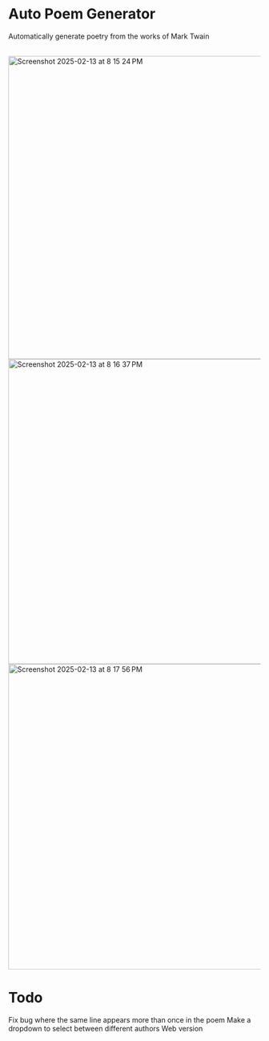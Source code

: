 # Auto Poem Generator

Automatically generate poetry from the works of Mark Twain

<br>

<img width="604" alt="Screenshot 2025-02-13 at 8 15 24 PM" src="https://github.com/user-attachments/assets/5de8b108-661e-433f-9c1e-18e1a019d16b" />

<img width="608" alt="Screenshot 2025-02-13 at 8 16 37 PM" src="https://github.com/user-attachments/assets/c790ed85-b101-4357-8a35-4c039cb8dc4b" />

<img width="609" alt="Screenshot 2025-02-13 at 8 17 56 PM" src="https://github.com/user-attachments/assets/6726b86d-9034-4d44-9a66-4938681e48e5" />

# Todo

Fix bug where the same line appears more than once in the poem
Make a dropdown to select between different authors
Web version


